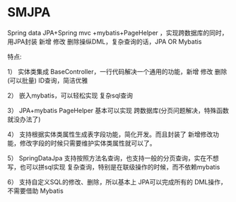 # SMJPA
Spring data JPA+Spring mvc +mybatis+PageHelper ，实现跨数据库的同时，用JPA封装 新增 修改 删除操纵DML，复杂查询的话，JPA OR Mybatis

特点:


1）	实体类集成 BaseController<T>，一行代码解决一个通用的功能，新增  修改 删除(可以批量) ID查询，简洁优雅


2）	嵌入mybatis，可以轻松实现 复杂sql查询


3）	JPA+mybatis PageHelper 基本可以实现 跨数据库(分页问题解决，特殊函数就没办法了)


4）	支持根据实体类属性生成表字段功能，简化开发。而且封装了 新增修改功能，修改字段的时候只需要维护实体类属性就可以了。


5）	SpringDataJpa 支持按照方法名查询，也支持一般的分页查询，实在不想写，也可以拼sql实现 复杂查询，特别是在联级操作的时候，而不依赖mybatis

6）	支持自定义SQL的修改、删除，所以基本上 JPA可以完成所有的 DML操作，不需要借助 Mybatis
